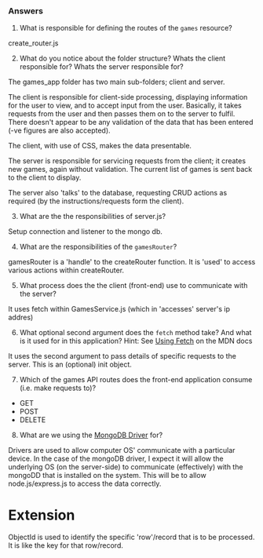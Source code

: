 ### Answers

1. What is responsible for defining the routes of the `games` resource?

create_router.js 

2. What do you notice about the folder structure?  Whats the client responsible for? Whats the server responsible for?

The games_app folder has two main sub-folders; client and server. 

The client is responsible for client-side processing, displaying information for the user to view, and to accept input from the user. Basically, it takes requests from the user and then passes them on to the server to fulfil. There doesn't appear to be any validation of the data that has been entered (-ve figures are also accepted).

The client, with use of CSS, makes the data presentable.

The server is responsible for servicing requests from the client; it creates new games, again without validation. The current list of games is sent back to the client to display. 

The server also 'talks' to the database, requesting CRUD actions as required (by the instructions/requests form the client).


3. What are the the responsibilities of server.js?

Setup connection and listener to the mongo db.


4. What are the responsibilities of the `gamesRouter`?

gamesRouter is a 'handle' to the createRouter function. It is 'used' to access various actions within createRouter.


5. What process does the the client (front-end) use to communicate with the server?

It uses fetch within GamesService.js (which in 'accesses' server's ip addres)


6. What optional second argument does the `fetch` method take? And what is it used for in this application? Hint: See [Using Fetch](https://developer.mozilla.org/en-US/docs/Web/API/Fetch_API/Using_Fetch) on the MDN docs


It uses the second argument to pass details of specific requests to the server. This is an (optional) init object.


7. Which of the games API routes does the front-end application consume (i.e. make requests to)?

- GET
- POST
- DELETE


8. What are we using the [MongoDB Driver](http://mongodb.github.io/node-mongodb-native/) for?

Drivers are used to allow computer OS' communicate with a particular device. In the case of the mongoDB driver, I expect it will allow the underlying OS (on the server-side) to communicate (effectively) with the mongoDD that is installed on the system. This will be to allow node.js/express.js to access the data correctly. 


Extension
=========

ObjectId is used to identify the specific 'row'/record that is to be processed. It is like the key for that row/record.